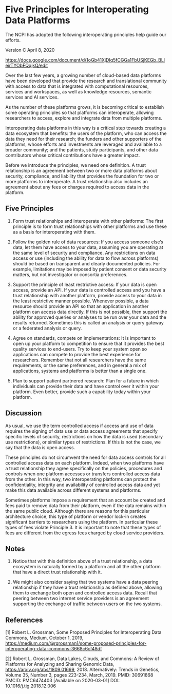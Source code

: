 # Five Principles for Interoperating Data Platforms

<hero small>The NCPI has adopted the following interoperating principles help guide our efforts.</hero>

Version C April 8, 2020

https://docs.google.com/document/d/1oGb41XjDIq5fCGGa1FbUSjKEGb_BLleirTYObFQqjkQ/edit

Over the last few years, a growing number of cloud-based data platforms have been developed that provide the research and translational community with access to data that is integrated with computational resources, services and workspaces, as well as knowledge resources, semantic services and AI services. 

As the number of these platforms grows, it is becoming critical to establish some operating principles so that platforms can interoperate, allowing researchers to access, explore and integrate data from multiple platforms. 

Interoperating data platforms in this way is a critical step towards creating a data ecosystem that benefits: the users of the platform, who can access the data they need for their research; the funders and other supporters of the platforms, whose efforts and investments are leveraged and available to a broader community; and the patients, study participants, and other data contributors whose critical contributions have a greater impact.  

Before we introduce the principles, we need one definition.  A trust relationship is an agreement between two or more data platforms about security, compliance, and liability that provides the foundation for two or more platforms to interoperate.  A trust relationship also includes an agreement about any fees or charges required to access data in the platform.


## Five Principles

1. Form trust relationships and interoperate with other platforms: The first principle is to form trust relationships with other platforms and use these as a basis for interoperating with them.
 
2. Follow the golden rule of data resources: If you access someone else’s data, let them have access to your data, assuming you are operating at the same level of security and compliance. Any restrictions on data access or use (including the ability for data to flow across platforms) should be based on transparent and clearly documented policies. For example, limitations may be imposed by patient consent or data security matters, but not investigator or consortia preferences.
 
3. Support the principle of least restrictive access:  If your data is open access, provide an API.  If your data is controlled access and you have a trust relationship with another platform, provide access to your data in the least restrictive manner possible. Whenever possible, a data resource should provide an API so that an application in another platform can access data directly. If this is not possible, then support the ability for approved queries or analyses to be run over your data and the results returned. Sometimes this is called an analysis or query gateway or a federated analysis or query.
 
4. Agree on standards, compete on implementations: It is important to open up your platform to competition to ensure that it provides the best quality services to end-users. Try to keep your system open so applications can compete to provide the best experience for researchers.  Remember that not all researchers have the same requirements, or the same preferences, and in general a mix of applications, systems and platforms is better than a single one.
 
5. Plan to support patient partnered research: Plan for a future in which individuals can provide their data and have control over it within your platform. Even better, provide such a capability today within your platform.

## Discussion 

As usual, we use the term controlled access if access and use of  data requires the signing of data use or data access agreements that specify specific levels of security, restrictions on how the data is used (secondary use restrictions), or similar types of restrictions.  If this is not the case, we say that the data is open access.

These principles do not circumvent the need for data access controls for all controlled access data on each platform.  Indeed, when two platforms have a trust relationship they agree specifically on the policies, procedures and controls when one platform accesses or transfers controlled access data from the other.  In this way, two interoperating platforms can protect the confidentiality, integrity and availability of controlled access data and yet make this data available across different systems and platforms.

Sometimes platforms impose a requirement that an account be created and fees paid to remove data from their platform, even if the data remains within the same public cloud.  Although there are reasons for this particular architecture choice, this type of platform or vendor lock-in creates significant barriers to researchers using the platform.  In particular these types of fees violate Principle 3.  It is important to note that these types of fees are different from the egress fees charged by cloud service providers.



## Notes

1. Notice that with this definition above of a trust relationship, a data ecosystem is naturally formed by a platform and all the other platform that have a direct trust relationship with it.

1. We might also consider saying that two systems have a data peering relationship if they have a trust relationship as defined above, allowing them to exchange both open and controlled access data.  Recall that peering between two internet service providers is an agreement supporting the exchange of traffic between users on the two systems.

 

  
  
  
## References

[1] Robert L. Grossman, Some Proposed Principles for Interoperating Data Commons, 
Medium, October 1, 2019, 
https://medium.com/@rgrossman1/some-proposed-principles-for-interoperating-data-commons-3668c6cf48df

[2] Robert L. Grossman, Data Lakes, Clouds, and Commons: A Review of Platforms for Analyzing and Sharing Genomic Data, https://arxiv.org/abs/1809.01699, 2018.  Alternatively: Trends in Genetics, Volume 35, Number 3, pages 223-234, March, 2019. PMID: 30691868 PMCID: PMC6474403 [Available on 2020-03-01] DOI: 10.1016/j.tig.2018.12.006
  